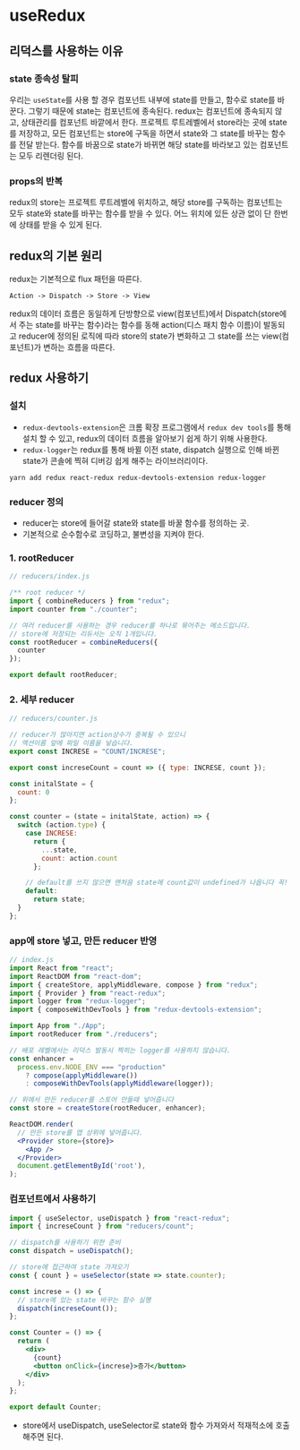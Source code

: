 # useRedux

## 리덕스를 사용하는 이유 

### state 종속성 탈피

우리는 ```useState```를 사용 할 경우 컴포넌트 내부에 state를 만들고, 함수로 state를 바꾼다. 
그렇기 때문에 state는 컴포넌트에 종속된다.
redux는 컴포넌트에 종속되지 않고, 상태관리를 컴포넌트 바깥에서 한다.
프로젝트 루트레벨에서 store라는 곳에 state를 저장하고, 모든 컴포넌트는 store에 구독을 하면서 state와 그 state를 바꾸는 함수를 전달 받는다. 함수를 바꿈으로 state가 바뀌면 해당 state를 바라보고 있는 컴포넌트는 모두 리렌더링 된다.

### props의 반복

redux의 store는 프로젝트 루트레벨에 위치하고, 해당 store를 구독하는 컴포넌트는 모두 state와 state를 바꾸는 함수를 받을 수 있다.
어느 위치에 있든 상관 없이 단 한번에 상태를 받을 수 있게 된다.

## redux의 기본 원리

redux는 기본적으로 flux 패턴을 따른다.

```
Action -> Dispatch -> Store -> View
```

redux의 데이터 흐름은 동일하게 단방향으로 view(컴포넌트)에서 Dispatch(store에서 주는 state를 바꾸는 함수)라는 함수를 동해 action(디스 패치 함수 이름)이 발동되고 reducer에 정의된 로직에 따라 store의 state가 변화하고 그 state를 쓰는 view(컴포넌트)가 변하는 흐름을 따른다.

## redux 사용하기 

### 설치

- ```redux-devtools-extension```은 크롬 확장 프로그램에서 ```redux dev tools```를 통해 설치 할 수 있고, redux의 데이터 흐름을 알아보기 쉽게 하기 위해 사용한다.
- ```redux-logger```는 redux를 통해 바뀔 이전 state, dispatch 실행으로 인해 바뀐 state가 콘솔에 찍혀 디버깅 쉽게 해주는 라이브러리이다.

```
yarn add redux react-redux redux-devtools-extension redux-logger
```

### reducer 정의

- reducer는 store에 들어갈 state와 state를 바꿀 함수를 정의하는 곳.
- 기본적으로 순수함수로 코딩하고, 불변성을 지켜야 한다.

### 1. rootReducer

```jsx
// reducers/index.js

/** root reducer */
import { combineReducers } from "redux";
import counter from "./counter";

// 여러 reducer를 사용하는 경우 reducer를 하나로 묶어주는 메소드입니다.
// store에 저장되는 리듀서는 오직 1개입니다.
const rootReducer = combineReducers({
  counter
});

export default rootReducer;

```
### 2. 세부 reducer

``` jsx
// reducers/counter.js

// reducer가 많아지면 action상수가 중복될 수 있으니
// 액션이름 앞에 파일 이름을 넣습니다.
export const INCRESE = "COUNT/INCRESE";

export const increseCount = count => ({ type: INCRESE, count });

const initalState = {
  count: 0
};

const counter = (state = initalState, action) => {
  switch (action.type) {
    case INCRESE:
      return {
        ...state,
        count: action.count
      };

    // default를 쓰지 않으면 맨처음 state에 count값이 undefined가 나옵니다 꼭! default문을 넣으세요
    default:
      return state;
  }
};

```

### app에 store 넣고, 만든 reducer 반영

``` jsx
// index.js
import React from "react";
import ReactDOM from "react-dom";
import { createStore, applyMiddleware, compose } from "redux";
import { Provider } from "react-redux";
import logger from "redux-logger";
import { composeWithDevTools } from "redux-devtools-extension";

import App from "./App";
import rootReducer from "./reducers";

// 배포 레벨에서는 리덕스 발동시 찍히는 logger를 사용하지 않습니다.
const enhancer =
  process.env.NODE_ENV === "production"
    ? compose(applyMiddleware())
    : composeWithDevTools(applyMiddleware(logger));

// 위에서 만든 reducer를 스토어 만들때 넣어줍니다
const store = createStore(rootReducer, enhancer);

ReactDOM.render(
  // 만든 store를 앱 상위에 넣어줍니다.
  <Provider store={store}>
    <App />
  </Provider>
  document.getElementById('root'),
);

```

### 컴포넌트에서 사용하기

``` jsx
import { useSelector, useDispatch } from "react-redux";
import { increseCount } from "reducers/count";

// dispatch를 사용하기 위한 준비
const dispatch = useDispatch();

// store에 접근하여 state 가져오기
const { count } = useSelector(state => state.counter);

const increse = () => {
  // store에 있는 state 바꾸는 함수 실행
  dispatch(increseCount());
};

const Counter = () => {
  return (
    <div>
      {count}
      <button onClick={increse}>증가</button>
    </div>
  );
};

export default Counter;

```

-  store에서 useDispatch, useSelector로 state와 함수 가져와서 적재적소에 호출해주면 된다.

